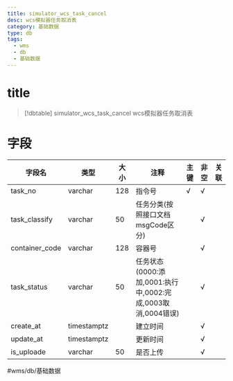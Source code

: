 ```yaml
---
title: simulator_wcs_task_cancel
desc: wcs模拟器任务取消表
category: 基础数据
type: db
tags:
  - wms
  - db
  - 基础数据
---
```


# title
>[!dbtable] simulator_wcs_task_cancel
> wcs模拟器任务取消表

# 字段
| 字段名 | 类型 | 大小 | 注释 | 主键 | 非空 | 关联 |
| --- | --- | --- | --- | --- | --- | --- |
| task_no | varchar | 128 | 指令号 | √ | √ |  |
| task_classify | varchar | 50 | 任务分类(按照接口文档msgCode区分) |  | √ |  |
| container_code | varchar | 128 | 容器号 |  | √ |  |
| task_status | varchar | 50 | 任务状态(0000:添加,0001:执行中,0002:完成,0003取消,0004错误) |  | √ |  |
| create_at | timestamptz |  | 建立时间 |  | √ |  |
| update_at | timestamptz |  | 更新时间 |  | √ |  |
| is_uploade | varchar | 50 | 是否上传 |  | √ |  |
#wms/db/基础数据
